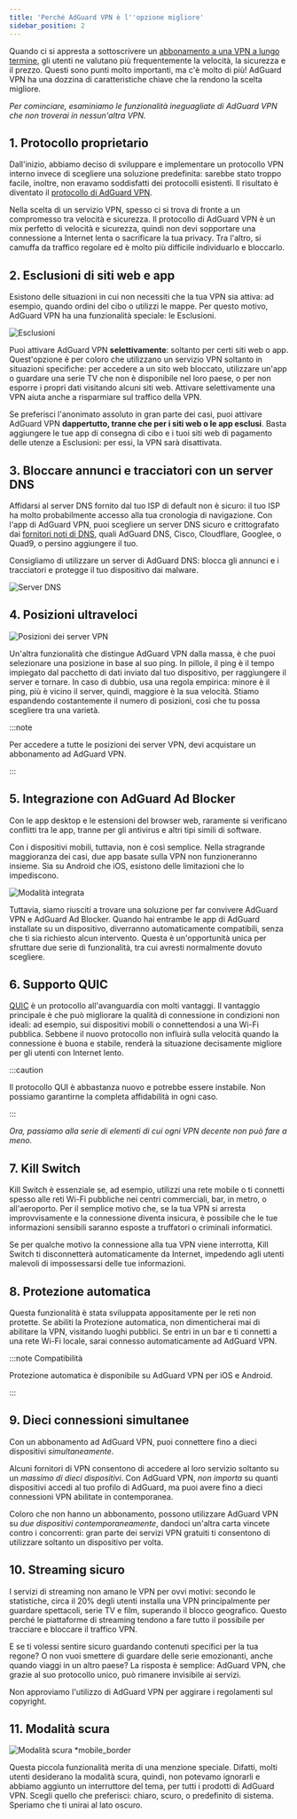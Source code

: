 ```yaml
---
title: 'Perché AdGuard VPN è l''opzione migliore'
sidebar_position: 2
---
```


Quando ci si appresta a sottoscrivere un [abbonamento a una VPN a lungo termine](/general/subscription), gli utenti ne valutano più frequentemente la velocità, la sicurezza e il prezzo. Questi sono punti molto importanti, ma c'è molto di più! AdGuard VPN ha una dozzina di caratteristiche chiave che la rendono la scelta migliore.

*Per cominciare, esaminiamo le funzionalità ineguagliate di AdGuard VPN che non troverai in nessun'altra VPN.*

## 1. Protocollo proprietario

Dall'inizio, abbiamo deciso di sviluppare e implementare un protocollo VPN interno invece di scegliere una soluzione predefinita: sarebbe stato troppo facile, inoltre, non eravamo soddisfatti dei protocolli esistenti. Il risultato è diventato il [protocollo di AdGuard VPN](/general/adguard-vpn-protocol).

Nella scelta di un servizio VPN, spesso ci si trova di fronte a un compromesso tra velocità e sicurezza. Il protocollo di AdGuard VPN è un mix perfetto di velocità e sicurezza, quindi non devi sopportare una connessione a Internet lenta o sacrificare la tua privacy. Tra l'altro, si camuffa da traffico regolare ed è molto più difficile individuarlo e bloccarlo.

## 2. Esclusioni di siti web e app

Esistono delle situazioni in cui non necessiti che la tua VPN sia attiva: ad esempio, quando ordini del cibo o utilizzi le mappe. Per questo motivo, AdGuard VPN ha una funzionalità speciale: le Esclusioni.

![Esclusioni](https://cdn.adguard.com/content/blog/articles/adguard-vpn/exclusions-en.png)

Puoi attivare AdGuard VPN **selettivamente**: soltanto per certi siti web o app. Quest'opzione è per coloro che utilizzano un servizio VPN soltanto in situazioni specifiche: per accedere a un sito web bloccato, utilizzare un'app o guardare una serie TV che non è disponibile nel loro paese, o per non esporre i propri dati visitando alcuni siti web. Attivare selettivamente una VPN aiuta anche a risparmiare sul traffico della VPN.

Se preferisci l'anonimato assoluto in gran parte dei casi, puoi attivare AdGuard VPN **dappertutto, tranne che per i siti web o le app esclusi**. Basta aggiungere le tue app di consegna di cibo e i tuoi siti web di pagamento delle utenze a Esclusioni: per essi, la VPN sarà disattivata.

## 3. Bloccare annunci e tracciatori con un server DNS

Affidarsi al server DNS fornito dal tuo ISP di default non è sicuro: il tuo ISP ha molto probabilmente accesso alla tua cronologia di navigazione. Con l'app di AdGuard VPN, puoi scegliere un server DNS sicuro e crittografato dai [fornitori noti di DNS](https://adguard-dns.io/kb/general/dns-providers/), quali AdGuard DNS, Cisco, Cloudflare, Googlee, o Quad9, o persino aggiungere il tuo.

Consigliamo di utilizzare un server di AdGuard DNS: blocca gli annunci e i tracciatori e protegge il tuo dispositivo dai malware.

![Server DNS](https://cdn.adtidy.org/blog/new/lkarpag_dns_screen_en.png)

## 4. Posizioni ultraveloci

![Posizioni dei server VPN](https://cdn.adguard.com/content/blog/articles/adguard-vpn/locations-en.png)

Un'altra funzionalità che distingue AdGuard VPN dalla massa, è che puoi selezionare una posizione in base al suo ping. In pillole, il ping è il tempo impiegato dal pacchetto di dati inviato dal tuo dispositivo, per raggiungere il server e tornare. In caso di dubbio, usa una regola empirica: minore è il ping, più è vicino il server, quindi, maggiore è la sua velocità. Stiamo espandendo costantemente il numero di posizioni, così che tu possa scegliere tra una varietà.

:::note

Per accedere a tutte le posizioni dei server VPN, devi acquistare un abbonamento ad AdGuard VPN.

:::

## 5. Integrazione con AdGuard Ad Blocker

Con le app desktop e le estensioni del browser web, raramente si verificano conflitti tra le app, tranne per gli antivirus e altri tipi simili di software.

Con i dispositivi mobili, tuttavia, non è così semplice. Nella stragrande maggioranza dei casi, due app basate sulla VPN non funzioneranno insieme. Sia su Android che iOS, esistono delle limitazioni che lo impediscono.

![Modalità integrata](https://cdn.adguard.com/content/blog/articles/adguard-vpn/integration-en.png)

Tuttavia, siamo riusciti a trovare una soluzione per far convivere AdGuard VPN e AdGuard Ad Blocker. Quando hai entrambe le app di AdGuard installate su un dispositivo, diverranno automaticamente compatibili, senza che ti sia richiesto alcun intervento. Questa è un'opportunità unica per sfruttare due serie di funzionalità, tra cui avresti normalmente dovuto scegliere.

## 6. Supporto QUIC

[QUIC](https://adguard-dns.io/en/blog/dns-over-quic.html#whatisquic) è un protocollo all'avanguardia con molti vantaggi. Il vantaggio principale è che può migliorare la qualità di connessione in condizioni non ideali: ad esempio, sui dispositivi mobili o connettendosi a una Wi-Fi pubblica. Sebbene il nuovo protocollo non influirà sulla velocità quando la connessione è buona e stabile, renderà la situazione decisamente migliore per gli utenti con Internet lento.

:::caution

Il protocollo QUI è abbastanza nuovo e potrebbe essere instabile. Non possiamo garantirne la completa affidabilità in ogni caso.

:::

*Ora, passiamo alla serie di elementi di cui ogni VPN decente non può fare a meno.*

## 7. Kill Switch

Kill Switch è essenziale se, ad esempio, utilizzi una rete mobile o ti connetti spesso alle reti Wi-Fi pubbliche nei centri commerciali, bar, in metro, o all'aeroporto. Per il semplice motivo che, se la tua VPN si arresta improvvisamente e la connessione diventa insicura, è possibile che le tue informazioni sensibili saranno esposte a truffatori o criminali informatici.

Se per qualche motivo la connessione alla tua VPN viene interrotta, Kill Switch ti disconnetterà automaticamente da Internet, impedendo agli utenti malevoli di impossessarsi delle tue informazioni.

## 8. Protezione automatica

Questa funzionalità è stata sviluppata appositamente per le reti non protette. Se abiliti la Protezione automatica, non dimenticherai mai di abilitare la VPN, visitando luoghi pubblici. Se entri in un bar e ti connetti a una rete Wi-Fi locale, sarai connesso automaticamente ad AdGuard VPN.

:::note Compatibilità

Protezione automatica è disponibile su AdGuard VPN per iOS e Android.

:::

## 9. Dieci connessioni simultanee

Con un abbonamento ad AdGuard VPN, puoi connettere fino a dieci dispositivi *simultaneamente*.

Alcuni fornitori di VPN consentono di accedere al loro servizio soltanto su un *massimo di dieci dispositivi*. Con AdGuard VPN, *non importa* su quanti dispositivi accedi al tuo profilo di AdGuard, ma puoi avere fino a dieci connessioni VPN abilitate in contemporanea.

Coloro che non hanno un abbonamento, possono utilizzare AdGuard VPN su *due dispositivi contemporaneamente*, dandoci un'altra carta vincete contro i concorrenti: gran parte dei servizi VPN gratuiti ti consentono di utilizzare soltanto un dispositivo per volta.

## 10. Streaming sicuro

I servizi di streaming non amano le VPN per ovvi motivi: secondo le statistiche, circa il 20% degli utenti installa una VPN principalmente per guardare spettacoli, serie TV e film, superando il blocco geografico. Questo perché le piattaforme di streaming tendono a fare tutto il possibile per tracciare e bloccare il traffico VPN.

E se ti volessi sentire sicuro guardando contenuti specifici per la tua regone? O non vuoi smettere di guardare delle serie emozionanti, anche quando viaggi in un altro paese? La risposta è semplice: AdGuard VPN, che grazie al suo protocollo unico, può rimanere invisibile ai servizi.

Non approviamo l'utilizzo di AdGuard VPN per aggirare i regolamenti sul copyright.

## 11. Modalità scura

![Modalità scura *mobile_border](https://cdn.adguardvpn.com/public/Adguard/Blog/vpn/main_en_black.png)

Questa piccola funzionalità merita di una menzione speciale. Difatti, molti utenti desiderano la modalità scura, quindi, non potevamo ignorarli e abbiamo aggiunto un interruttore del tema, per tutti i prodotti di AdGuard VPN. Scegli quello che preferisci: chiaro, scuro, o predefinito di sistema. Speriamo che ti unirai al lato oscuro.

